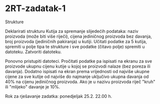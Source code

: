 # 2RT-zadatak-1

Strukture

Deklarirati strukturu Kutija za spremanje slijedećih podataka: naziv proizvoda (može biti više riječi), cijena jediničnog proizvoda bez davanja, broj proizvoda (jediničnih pakiranja) u kutiji. Učitati podatke za 5 kutija, spremiti u polje tipa te strukture i sve podatke (čitavo polje) spremiti u datoteku. Zatvoriti datoteku.

Ponovno pristupiti datoteci. Pročitati podatke pa ispisati na ekranu za sve proizvode ukupnu cijenu kutije u kojoj se proizvodi nalaze (bez poreza ili davanja). Dodatno ispisati na ekran prema vrijednosti od najviše ukupne cijene za sve kutije od najviše do najmanje uključivo ukupna davanja od 40% na cijenu jediničnog proizvoda. Ako je u nazivu proizvoda riječ "kruh" ili "mlijeko" davanje je 10%.

Rok za rješavanje zadatka: ponedjeljak 25.2. 22.00 h.




